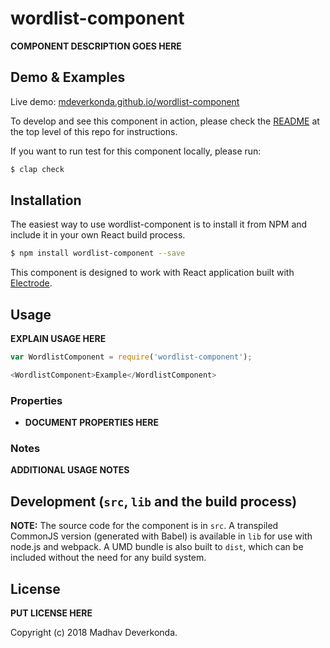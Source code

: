# wordlist-component

**COMPONENT DESCRIPTION GOES HERE**

## Demo & Examples

Live demo: [mdeverkonda.github.io/wordlist-component](http://mdeverkonda.github.io/wordlist-component/)

To develop and see this component in action, please check the [README](../../README.md) at the top level of this repo for instructions.

If you want to run test for this component locally, please run:

```bash
$ clap check
```

## Installation

The easiest way to use wordlist-component is to install it from NPM and include it in your own React build process.

```bash
$ npm install wordlist-component --save
```

This component is designed to work with React application built with [Electrode]. 

## Usage

**EXPLAIN USAGE HERE**

```js
var WordlistComponent = require('wordlist-component');

<WordlistComponent>Example</WordlistComponent>
```

### Properties

-   **DOCUMENT PROPERTIES HERE**

### Notes

**ADDITIONAL USAGE NOTES**

## Development (`src`, `lib` and the build process)

**NOTE:** The source code for the component is in `src`. A transpiled CommonJS version (generated with Babel) is available in `lib` for use with node.js and webpack. A UMD bundle is also built to `dist`, which can be included without the need for any build system.

## License

**PUT LICENSE HERE**

Copyright (c) 2018 Madhav Deverkonda.


[Electrode]: https://docs.electrode.io/overview/what-is-electrode.html
